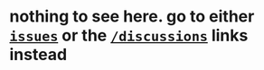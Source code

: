 # nothing to see here. go to either [`issues`](https://github.com/jpa102/revanced-discussions/issues) or the [`/discussions`](https://github.com/jpa102/revanced-discussions/discussions) links instead
